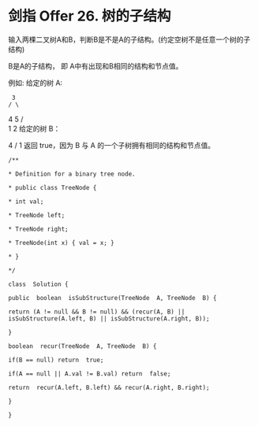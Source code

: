 ﻿#  剑指 Offer 26. 树的子结构

输入两棵二叉树A和B，判断B是不是A的子结构。(约定空树不是任意一个树的子结构)

B是A的子结构， 即 A中有出现和B相同的结构和节点值。

例如:
给定的树 A:

     3
    / \
   4   5
  / \
 1   2
给定的树 B：

   4 
  /
 1
返回 true，因为 B 与 A 的一个子树拥有相同的结构和节点值。
~~~
/**

* Definition for a binary tree node.

* public class TreeNode {

* int val;

* TreeNode left;

* TreeNode right;

* TreeNode(int x) { val = x; }

* }

*/

class  Solution {

public  boolean  isSubStructure(TreeNode  A, TreeNode  B) {

return (A != null && B != null) && (recur(A, B) || isSubStructure(A.left, B) || isSubStructure(A.right, B));

}

boolean  recur(TreeNode  A, TreeNode  B) {

if(B == null) return  true;

if(A == null || A.val != B.val) return  false;

return  recur(A.left, B.left) && recur(A.right, B.right);

}

}
~~~
